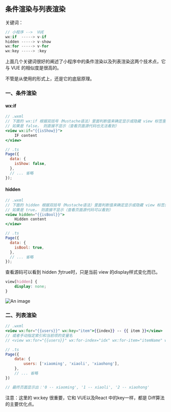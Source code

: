 ## 条件渲染与列表渲染

关键词：
```js
// 小程序 -->  VUE
wx:if  -----> v-if
hidden -----> v-show
wx:for -----> v-for
wx:key -----> :key
```
上面几个关键词很好的阐述了小程序中的条件渲染以及列表渲染这两个技术点，它与 VUE 的相似度是很高的。

不管是从使用的形式上，还是它的底层原理。


### 一、条件渲染

#### wx:if
```jsx
// .wxml
// 下面的 wx:if 根据双括号（Mustache语法）里面判断值来确定显示或隐藏 view 标签里面的内容（包括view本身）
// 如果是 false， 则直接不显示（查看页面源代码也无法看到）
<view wx:if="{{isShow}}">
    IF content
</view>

// .ts
Page({
  data: {
    isShow: false,
  },
  // ... 省略
});
```

#### hidden
```jsx
// .wxml
// 下面的 hidden 根据双括号（Mustache语法）里面判断值来确定显示或隐藏 view 标签里面的内容（包括view本身）
// 如果是 true， 则直接不显示（查看页面源代码可以看到）
<view hidden="{{isBool}}">
    Hidden content
</view>

// .ts
Page({
  data: {
    isBool: true,
  },
  // ... 省略
});
```
查看源码可以看到 hidden 为true时，只是当前 view 的display样式变化而已。
```css
view[hidden] {
    display: none;
}
```
![An image](/images/mp/mp_wxif.png)


### 二、列表渲染
```jsx
// .wxml
<view wx:for="{{users}}" wx:key="item">{{index}} -- {{ item }}</view>
// 或者手动指定索引和当前项的变量名
// <view wx:for="{{users}}" wx:for-index="idx" wx:for-item="itemName" wx:key="idx">索引是：{{idx}}，当前项是：{{itemName}}</view>

// .ts
Page({
    data: {
        users: ['xiaoming', 'xiaoli', 'xiaohong'],
    },
    // ... 省略
})

// 最终页面显示出：'0 -- xiaoming', '1 -- xiaoli', '2 -- xiaohong'
```
注意：这里的 wx:key 很重要，它和 VUE以及React 中的key一样，都是 Diff算法 的主要优化点。

